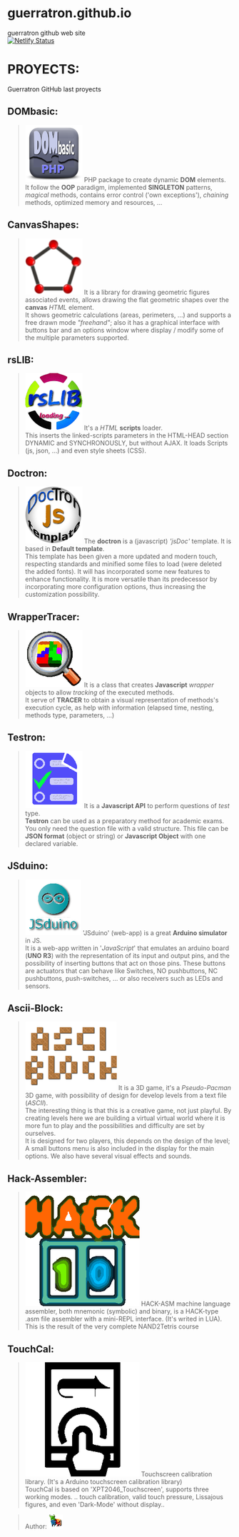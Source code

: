# guerratron.github.io
guerratron github web site  
[![Netlify Status](https://api.netlify.com/api/v1/badges/4841de28-7e9a-46b8-9617-f5f673db4794/deploy-status)](https://app.netlify.com/sites/guerratronhub/deploys)

# PROYECTS:
Guerratron GitHub last proyects

## DOMbasic:
>[![dombasic logo](img/DOMbasic_logo.png "DOMbasic GitHub page")](http://guerratron.github.io/DOMbasic "DOMbasic page")
>PHP package to create dynamic __DOM__ elements.  
>It follow the __OOP__ paradigm, implemented __SINGLETON__ patterns, _magical_ methods, contains error control ('own exceptions'), _chaining_ methods, optimized memory and resources, ...  

## CanvasShapes:
>[![canvasshapes logo](img/canvasShapes_logo.png "CanvasShapes GitHub page")](http://guerratron.github.io/canvasShapes "CanvasShapes page")
> It is a library for drawing geometric figures associated events, allows drawing the flat geometric shapes over the **canvas** *HTML* element.  
> It shows geometric calculations (areas, perimeters, ...) and supports a free drawn mode *"freehand"*; also it has a graphical interface with buttons bar and an options window where display / modify some of the multiple parameters supported.  

## rsLIB:
>[![rslib logo](img/rsLIB_logo.png "rsLIB GitHub page")](http://guerratron.github.io/rsLIB "rsLIB page")
> It's a *HTML* **scripts** loader.  
> This inserts the linked-scripts parameters in the HTML-HEAD section DYNAMIC and SYNCHRONOUSLY, but without AJAX. It loads Scripts (js, json, ...) and even style sheets (CSS).

## Doctron:
>[![Doctron logo](img/doctron_logo.png "Doctron GitHub page")](http://guerratron.github.io/Doctron "Doctron page")
> The **doctron** is a (javascript) *'jsDoc'* template. It is based in **Default template**.  
> This template has been given a more updated and modern touch, respecting standards and minified some files to load (were deleted the added fonts). It will has incorporated some new features to enhance functionality. It is more versatile than its predecessor by incorporating more configuration options, thus increasing the customization possibility.

## WrapperTracer:
>[![WrapperTracer logo](img/WrapperTracer_logo.png "WrapperTracer GitHub page")](http://guerratron.github.io/wrapperTracer "WrapperTracer page")
> It is a class that creates **Javascript** *wrapper* objects to allow *tracking* of the executed methods.  
> It serve of **TRACER** to obtain a visual representation of methods's execution cycle, as help with information (elapsed time, nesting, methods type, parameters, ...) 

## Testron:
>[![Testron logo](img/testron_logo.png "Testron GitHub page")](http://guerratron.github.io/Testron "Testron page")
> It is a **Javascript API** to perform questions of *test* type.  
> **Testron** can be used as a preparatory method for academic exams. You only need the question file with a valid structure. This file can be **JSON format** (object or string) or **Javascript Object** with one declared variable.  

## JSduino:
>[![JSduino logo](img/JSduino_logo.png "JSduino GitHub page")](http://guerratron.github.io/JSduino "JSduino page")
> 'JSduino' (web-app) is a great **Arduino simulator** in JS.  
> It is a web-app written in '*JavaScript*' that emulates an arduino board (**UNO R3**) with the representation of its input and output pins, and the possibility of inserting buttons that act on those pins. These buttons are actuators that can behave like Switches, NO pushbuttons, NC pushbuttons, push-switches, ... or also receivers such as LEDs and sensors.  

## Ascii-Block:
>[![Ascii-Block logo](img/ascii_block_logo.png "Ascii-Block GitHub page")](http://guerratron.github.io/ascii-block "Ascii-Block page")
> It is a 3D game, it's a *Pseudo-Pacman* 3D game, with possibility of design for develop levels  from a text file (*ASCII*).  
> The interesting thing is that this is a creative game, not just playful. By creating levels here we are building a virtual virtual world where it is more fun to play and the possibilities and difficulty are set by ourselves.  
> It is designed for two players, this depends on the design of the level; A small buttons menu is also included in the display for the main options. We also have several visual effects and sounds.  

## Hack-Assembler:
>[![Hack-Assembler logo](img/hack_assembler_logo.png "Hack-Assembler GitHub page")](http://guerratron.github.io/HackAssembler "Hack-Assembler page")
> HACK-ASM machine language assembler, both mnemonic (symbolic) and binary, is a HACK-type .asm file assembler with a mini-REPL interface. (It's writed in LUA).  
> This is the result of the very complete NAND2Tetris course 

## TouchCal:
>[![TouchCal logo](img/touchcal_logo.png "TouchCal GitHub page")](http://guerratron.github.io/TouchCal "TouchCal page")
> Touchscreen calibration library. (It's a Arduino touchscreen calibration library)  
> TouchCal is based on 'XPT2046_Touchscreen', supports three working modes. 
> .. touch calibration, valid touch pressure, Lissajous figures, and even 'Dark-Mode' without display..

> Author: [![guerratron](img/torotron_logo.png "by Guerratron")](mailto://dinertron@gmail.com "by Guerratron")

